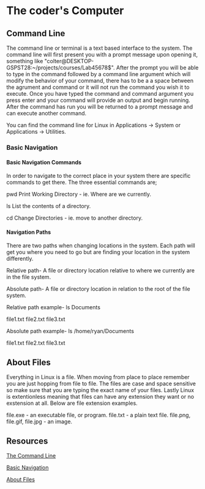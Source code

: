 # The coder's Computer

## Command Line

The command line or terminal is a text based interface to the system. The command line will first present you with a prompt message upon opening it, something like "colter@DESKTOP-GSPST28:~/projects/courses/Lab45678$". After the prompt you will be able to type in the command followed by a command line argument which will modify the behavior of your command, there has to be a a space between the agrument and command or it will not run the command you wish it to execute. Once you have typed the command and command argument you press enter and your command will provide an output and begin running. After the command has run you will be returned to a prompt message and can execute another command.

You can find the command line for Linux in Applications -> System or Applications -> Utilities.

### Basic Navigation

#### Basic Navigation Commands

In order to navigate to the correct place in your system there are specific commands to get there. The three essential commands are;

pwd
Print Working Directory - ie. Where are we currently.

ls
List the contents of a directory.

cd
Change Directories - ie. move to another directory.

#### Navigation Paths

There are two paths when changing locations in the system. Each path will get you where you need to go but are finding your location in the system differently. 

Relative path- A file or directory location relative to where we currently are in the file system.

Absolute path- A file or directory location in relation to the root of the file system.

Relative path example- ls Documents

file1.txt file2.txt file3.txt

Absolute path example- ls /home/ryan/Documents

file1.txt file2.txt file3.txt

## About Files 

Everything in Linux is a file. When moving from place to place remember you are just hopping from file to file. The files are case and space sensitive so make sure that you are typing the exact name of your files. Lastly Linux is extentionless meaning that files can have any extension they want or no exstension at all. Below are file extension examples.

file.exe - an executable file, or program.
file.txt - a plain text file.
file.png, file.gif, file.jpg - an image.

## Resources

[The Command Line](https://ryanstutorials.net/linuxtutorial/commandline.php)

[Basic Navigation](https://ryanstutorials.net/linuxtutorial/navigation.php)

[About Files](https://ryanstutorials.net/linuxtutorial/aboutfiles.php)





